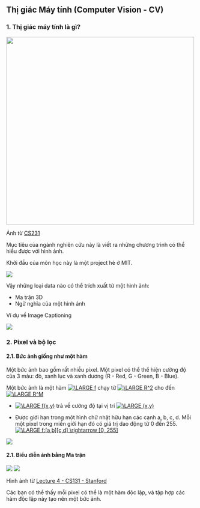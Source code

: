 ## Thị giác Máy tính (Computer Vision - CV)

### 1. Thị giác máy tính là gì?

<img src="https://lh3.googleusercontent.com/Ne6PiXk-ENbZtIRDlnBEewMKt359zBVKh76XfT02r3LyINhTYEk_gKiT8EI2iFl-7HI6zselTQqtbA6Zhq9NTIpafbJY76JQ3-CZGgLc0-4SUOClA6H-2fhyGA2OmpSSd1Fdlx9hv8t0yFgfCBu_5ZQi_UJ3VoO9N4w6Rc6aKZnbi80Drm0h4kP9jV3-QePnz-arEXPwPblGYVvHzdgv1wbbwEj1yDK12-6Bvmmd1fGTVGHq1QaTd0SMl729_dVC1LR-MK5fVHxjrlgXiTg983uvFIlR2RJGBpO6E3YIo3IcWeb0c-wi8ARxMge-4lEomJw3JRulNKZDsW0dVWivl59hvGZVaixotqH9Syh8EhClRTi57IBtm19CBJeWiSxyA-8YP9mBbfHKReRUUO4oObuMaJbgWdkp0cdY9Qa_coffvirbqx1X4DK01wlVvaJ3ey3xtmancNJ3Ib6p-p-oIH-A1afWkSys3XRJpuQ2wI7mIEJRx5TTjNVxWBX8bxpiw-1Xn1ySGZ23XnlixcVOtl8xZCEOuekqD6ygglGY1vlNrunY5CQWpfuwXiWrWiRKboExp49zXXqfXGfPZFXEyDXkiYANuoUlEhefZIxiPQOgHwRSis-H8ePl5tYLT3s2LVjXHEjxxIWvJ2hC0fNLEFFoOP-7t_WaVARCZnA6emyx_6jg3AFNdBcjQg=w263-h148-no" width="500">

Ảnh từ [CS231](http://vision.stanford.edu/teaching/cs131_fall1819/index.html)

Mục tiêu của ngành nghiên cứu này là viết ra những chương trình có thể hiểu được với hình ảnh.

Khởi đầu của môn học này là một project hè ở MIT.

![](https://lh3.googleusercontent.com/DYj-YAPnEdWNvGqj2sIXMnXccaTpoKnSc7nzpqy9DVWSXEJjVWbE0kCYHd8DeBs_7Y62uf7MTZIcYXFPvcFG8yqv4LCVr32K8XuXky3Cl31rWA3Qioc1LQUPZsVYe8GCPlaZgvoKC5r_yA_F0R2KGoz8ztymIOaZHtbTvp92rTjq28a9d9zcbzHllfE1BOiJUFKKfuIIBVntGlFyv2tPx-TXm1seV_fyRthbe0lLFlxpDGyW9gMH6Hqhmx23LM_zAdGILuyDNQTPt69PaEg59qNzNAMrN2CZb-axsia-kuxpuVoR3xJork0rmET5gRRjqNjyCJyEP09e4JQaoy2vd8b0_47IzI5LwstGtd9m-ZhIhczoNxPJAwkZlumi3ZshBhLhALk_HaUgzhWiQTQzMEDwhXwsoOGSQQ-RVEs7P-itUXgvYFPvi4UKEUE_ZT9s86D2McFZ-9xwc8MWkNTjpv9WS92jMs-dy5yLT7il5G8H1bjgZzfY9MaMprJbMdGMZFCtyWux3jYbZT864utZohco6PvHrUQ54qiFwrAtXO-1ntR54jV2AE1qAMdTrY_M5-oUjYtjojc_p6PRBO8peK9wIuBUMqcb1iYswB48UWoKfgiZJd0u4d2MRcTZEiNJapsMJBzcb0zgGBvY-VxxyouaPZ168BmPZQRPX73_s_2NKA_FYRZ0JubDMA=w813-h503-no)

Vậy những loại data nào có thể trích xuất từ một hình ảnh:
 
- Ma trận 3D
- Ngữ nghĩa của một hình ảnh

Ví dụ về Image Captioning

![](https://lh3.googleusercontent.com/NonYkmaZPybiw9SYRLHJIyqzmCEZPuE_aH3DtbvAXUdmEJUEs_us8WgQPDVn8AX8onliN0VEGUWEaTs3DWI9rThZ1TRL4V-UPSW2DPyL-oaypwnG_7TmyW30R0xJ645m4yPwPybnFFM4mOW3KuV6ApHxcjz9a_hRNl5JeFNXUagzVU2mXPNJaNXEOUtD4bHflfDwm0cQKwcGjXQqmKFhJtbQzH8OhNL4sDpB0mUb2zCiDwE9n2jIMKI97T4qu-yJb_SmQcyjPW7lQxjFsKXjycO1eboDIFWpI3DSDa9Z4gMurIeTPgxyJtiA2K9Oi9hjGhHQMABbWipV8OyJDriH28nIt_03aAuJ4s8tlJ3WeCJoEeZIzdaArnjjoCaw9KLZabPnxTDhtPY-Mr7yn9CHTeOdCh-WyMQFVFM_41bdPFrpfuyGxDBH6cfnqU8Pz9Es5WT0xdPG1prlWyA80vfCp1UZ2BsVIoldwfcN1Mr3CSrW3gSnt75TnOKlaXlFyZjOHIEba26QsxcVNujgCo238Y1GaS5e3ExxncbqtzippUuuoW3rNARceidVaB3S-6jTuXwQMZq2tkgCo1eF0W5_PWRdjUJ8vFdsj3--wUUSLmmW3Ta-yY29_odghQ1tKYoxeAyc7UkbNEnkrTTLPB7h9EC34_clivm6NUR0nnYqMIC_YQ7_Y5Sh7nsJ_A=w1352-h526-no)

### 2. Pixel và bộ lọc

#### 2.1. Bức ảnh giống như một hàm

Một bức ảnh bao gồm rất nhiều pixel. Một pixel có thể thể hiện cường độ của 3 màu: đỏ, xanh lục và xanh dương (R - Red, G - Green, B - Blue).

Một bức ảnh là một hàm <a href="https://www.codecogs.com/eqnedit.php?latex=\dpi{60}&space;\LARGE&space;f" target="_blank"><img src="https://latex.codecogs.com/gif.latex?\dpi{60}&space;\LARGE&space;f" title="\LARGE f" /></a> chạy từ <a href="https://www.codecogs.com/eqnedit.php?latex=\dpi{60}&space;\LARGE&space;R^2" target="_blank"><img src="https://latex.codecogs.com/gif.latex?\dpi{60}&space;\LARGE&space;R^2" title="\LARGE R^2" /></a>  cho đến <a href="https://www.codecogs.com/eqnedit.php?latex=\dpi{60}&space;\LARGE&space;R^M" target="_blank"><img src="https://latex.codecogs.com/gif.latex?\dpi{60}&space;\LARGE&space;R^M" title="\LARGE R^M" /></a>

- <a href="https://www.codecogs.com/eqnedit.php?latex=\dpi{60}&space;\LARGE&space;f(x,y)" target="_blank"><img src="https://latex.codecogs.com/gif.latex?\dpi{60}&space;\LARGE&space;f(x,y)" title="\LARGE f(x,y)" /></a> trả về cường độ tại vị trí <a href="https://www.codecogs.com/eqnedit.php?latex=\dpi{60}&space;\LARGE&space;(x,y)" target="_blank"><img src="https://latex.codecogs.com/gif.latex?\dpi{60}&space;\LARGE&space;(x,y)" title="\LARGE (x,y)" /></a>

- Được giới hạn trong một hình chữ nhật hữu hạn các cạnh a, b, c, d. Mỗi một pixel trong miền giới hạn đó có giá trị dao động từ 0 đến 255. <a href="https://www.codecogs.com/eqnedit.php?latex=\dpi{60}&space;\LARGE&space;f:[a,b][c,d]&space;\rightarrow&space;[0,&space;255]" target="_blank"><img src="https://latex.codecogs.com/gif.latex?\dpi{60}&space;\LARGE&space;f:[a,b][c,d]&space;\rightarrow&space;[0,&space;255]" title="\LARGE f:[a,b][c,d] \rightarrow [0, 255]" /></a>

<img src="https://lh3.googleusercontent.com/GK6o4mo7Tth1NXPYQwhA6mS_d4p9geoKLku6Gy0lHLBVWjqYVh3xFXQ8TvZzdgwup5NekkWWvHaNsDhz165zr9fMdfXuQdxwQTwHS5dd8-rYjUqCWJO-rI1giiZMWB3e3uEnPbOTq42Hbfci7EC2Im-bm1qenT53f6a6bcu_Wv_an1oJkjgyrszgxNn4Oyx5oEn-XeDi_jvcW0lTsMmG4GEQfI2ULPPCUwI20NJOW2iEVyjvs9NVJ0GRYEn7Yvky51rKcMxi-p-5Vt3M6NEKe1hFXYHSW0PuXjxEh8VM1VeFAR5dzX6quFpJzTnemkE4vXWLDpURgTFXJSO1cD68ImqSW-nRtEW5PCyXu2GLa2EidGgLf2J7t0SZukbusEbH3s07XNbzV3upwvxf8_sHwNnHHnlZ4lbG41E3Q3M0mzAWpYp2pzNCgnEeUAQE1tzxGS9X01OqJ2kLHCQL6J6F-SqCYz8PeTXiCx6_Qj2iTmSMbyqc8-yzZyMuIhhFP1KJSAIXho5CLI-vOSjm35_U_0iPKQwyQq_p-ERZ_azEFg21ifAi4EnCDxSV6euPjtUgj0ImaNNVqpvdrvA71AbNa_iEFzsq1WSVhp2eiu7ORk2vC1256Rq_6oM9M27MgfszOmjDlLYxhT8ltfDywahtV2RH1HoLAfMV_0ONoUsxfPAbcYW21ovo7saHMg=w946-h326-no">

#### 2.1. Biểu diễn ảnh bằng Ma trận

<img src="https://lh3.googleusercontent.com/cN5rIdJWOqTbFDbr3OJxxFLnt-X5wTJofR3OQwDolsHI1irFJBnOuBl-qDHGX7E3RGO-AHrqVO0BpxATslVYkn2MOQGM3yC3nzWexheRbbtLPjQdgXO9cqcYvd-TzXHkE0GFE_jHIGpEJxQwhgp2uFYuVmNB1FYO5TKcIqMBxnIsm7myl_yHqx6J9N8M8djICEnPX0tDrscTJmNiTjRPIpg_EdNw8iJJR6brfxkwK411AhKWVzNTC3rgy5V-FkDQoKRVhSM-RHraZxLTzGKOPCAv5yH1R4X2xtBjguf-odhioa0JAvWXhstZa5VDzemkBHmi5pPbyHDCfzC9EkoZr3bvVTTyfx18eLGzfGJqpXELyHBrweh6OnKBDhlZda_MNSjkgPAv9zSe22V6xjPNtknZFWCmb80t9Rg9SsRPqMqJp2juYa09nX9VUqmJUve4hCfUO_UvJZpR-ypUsjDuO1b1QB36QFX9JWrldA923q6L1sC5iXLINvsWktTwofeFJqxg-bm5ai2xpYh_fHAw46dmth_rHGMIkiCoq4PEvTG-z85Y6YkHMxSVJeUBOu4l8_n2Qxb6skocWexj5n9a8FTnWJR7LDBvs2TTH81I5HbdsTrfPDUlxJRY40lhABg=w960-h396-no">

<img src="https://lh3.googleusercontent.com/LNrlwYar7E0UT01oGAD60pf-iUgSAyYmFDYZfDVpwV36zuJ1yWHcmda3e2KPq0Wc5hcMw9wtQjJP-iukd8BXq73imIakjVTtecDT0A-too3unMaMAHP4T894J-2Ny64EADttnIDflwiW4gTf0EDpq4i9VpEP8_i7fRkNKZBe4cKWxWCyO_ZxyECjTRU0FtNO56LnX5yfNBUbLICAyfngE032_6tUz1O3wku1GFiaaT7cJzft6kHhlt0E4LAa9NVcDB9WuDu5xz2zvu1eTluN4O5WWUevv95W8sDutu2Up0uMqcnq1UTD-oVFOC6CWOnBxQR9cYMa2ab6nJ7v3yJ5p1zjr5LGKT-rNTLgC9WWdnHt0u0YNklX0hFRUfdw0KyHIlDc3pMjwOvb8WJ46PtVh1TLmJTfj0rsiqmYe3qimeQI2DpLaljSMCIPOM4D123nq173yGNx-1pTdMT8MXP8Y5JjIWa5m5Yz_6IymW2Gzobq56g2at3DOkgdAmrWhJX83cao7eMFmCrUAvbhVMjEiiO2AS4ZZrKq4CN7KN3qXDX-WRsUE7b9vR9F8pQfq78C7l4kuqtVINGEcB9u2mELL-GBvFKeLeQARrSNmZhZLAFRvv2GVjA2B3X04VJPM5Y=w992-h515-no">

Hình ảnh từ [Lecture 4 - CS131 - Stanford](http://vision.stanford.edu/teaching/cs131_fall1617/lectures/lecture4_pixels%20and%20filters_cs131_2016.pdf)

Các bạn có thể thấy mỗi pixel có thể là một hàm độc lập, và tập hợp các hàm độc lập này tạo nên một bức ảnh.

